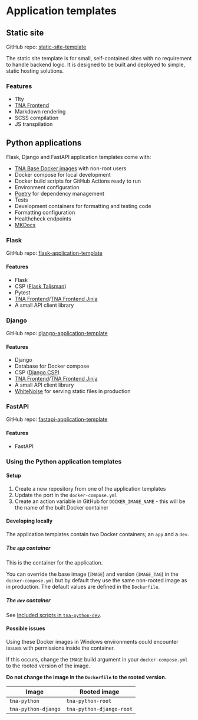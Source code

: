 # Application templates

## Static site

GitHub repo: [static-site-template](https://github.com/nationalarchives/static-site-template)

The static site template is for small, self-contained sites with no requirement to handle backend logic. It is designed to be built and deployed to simple, static hosting solutions.

### Features

- 11ty
- [TNA Frontend](./tna-frontend.md)
- Markdown rendering
- SCSS compilation
- JS transpilation

## Python applications

Flask, Django and FastAPI application templates come with:

- [TNA Base Docker images](./docker-images.md) with non-root users
- Docker compose for local development
- Docker build scripts for GitHub Actions ready to run
- Environment configuration
- [Poetry](../technology/backend/python.md#poetry) for dependency management
- Tests
- Development containers for formatting and testing code
- Formatting configuration
- Healthcheck endpoints
- [MKDocs](https://www.mkdocs.org/)

### Flask

GitHub repo: [flask-application-template](https://github.com/nationalarchives/flask-application-template)

#### Features

- Flask
- CSP ([Flask Talisman](https://github.com/GoogleCloudPlatform/flask-talisman))
- Pytest
- [TNA Frontend](./tna-frontend.md)/[TNA Frontend Jinja](./tna-frontend-jinja.md)
- A small API client library

### Django

GitHub repo: [django-application-template](https://github.com/nationalarchives/django-application-template)

#### Features

- Django
- Database for Docker compose
- CSP ([Django CSP](https://github.com/mozilla/django-csp))
- [TNA Frontend](./tna-frontend.md)/[TNA Frontend Jinja](./tna-frontend-jinja.md)
- A small API client library
- [WhiteNoise](https://github.com/evansd/whitenoise) for serving static files in production

### FastAPI

GitHub repo: [fastapi-application-template](https://github.com/nationalarchives/fastapi-application-template)

#### Features

- FastAPI

### Using the Python application templates

#### Setup

1. Create a new repository from one of the application templates
1. Update the port in the `docker-compose.yml`
1. Create an action variable in GitHub for `DOCKER_IMAGE_NAME` - this will be the name of the built Docker container

#### Developing locally

The application templates contain two Docker containers; an `app` and a `dev`.

##### The `app` container

This is the container for the application.

You can override the base image (`IMAGE`) and version (`IMAGE_TAG`) in the `docker-compose.yml` but by default they use the same non-rooted image as in production. The default values are defined in the `Dockerfile`.

##### The `dev` container

See [Included scripts in `tna-python-dev`](./docker-images.md#included-scripts-in-tna-python-dev).

#### Possible issues

Using these Docker images in Windows environments could encounter issues with permissions inside the container.

If this occurs, change the `IMAGE` build argument in your `docker-compose.yml` to the rooted version of the image.

**Do not change the image in the `Dockerfile` to the rooted version.**

| Image               | Rooted image             |
| ------------------- | ------------------------ |
| `tna-python`        | `tna-python-root`        |
| `tna-python-django` | `tna-python-django-root` |
